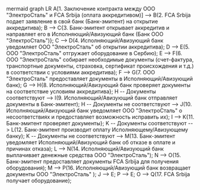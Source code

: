mermaid
graph LR
    A[1. Заключение контракта между ООО "ЭлектроСталь" и FCA Srbija (оплата аккредитивом)] --> B(2. FCA Srbija подает заявление в свой банк (Банк-эмитент) на открытие аккредитива);
    B --> C{3. Банк-эмитент открывает аккредитив и направляет его в Исполняющий/Авизующий банк (Банк ООО "ЭлектроСталь")};
    C --> D(4. Исполняющий/Авизующий банк уведомляет ООО "ЭлектроСталь" об открытии аккредитива);
    D --> E(5. ООО "ЭлектроСталь" отгружает оборудование в Сербию);
    E --> F(6. ООО "ЭлектроСталь" собирает необходимые документы (счет-фактура, транспортные документы, страховка, сертификат происхождения и т.д.) в соответствии с условиями аккредитива);
    F --> G(7. ООО "ЭлектроСталь" предоставляет документы в Исполняющий/Авизующий банк);
    G --> H{8. Исполняющий/Авизующий банк проверяет документы на соответствие условиям аккредитива};
    H -- Документы соответствуют --> I(9. Исполняющий/Авизующий банк отправляет документы в Банк-эмитент);
    H -- Документы не соответствуют --> J(10. Исполняющий/Авизующий банк уведомляет ООО "ЭлектроСталь" о несоответствиях и предоставляет возможность исправить их);
    I --> K{11. Банк-эмитент проверяет документы};
    K -- Документы соответствуют --> L(12. Банк-эмитент производит оплату Исполняющему/Авизующему банку);
    K -- Документы не соответствуют --> M(13. Банк-эмитент уведомляет Исполняющий/Авизующий банк об отказе в оплате и причинах отказа);
    L --> N(14. Исполняющий/Авизующий банк выплачивает денежные средства ООО "ЭлектроСталь");
    N --> O(15. Банк-эмитент предоставляет документы FCA Srbija для получения оборудования);
    M --> P(16. Исполняющий/Авизующий банк возвращает документы ООО "ЭлектроСталь" );
    J --> E;
    P --> E;
    O --> Q(17. FCA Srbija получает оборудование);
